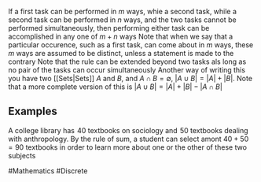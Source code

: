 If a first task can be performed in $m$ ways, whie a second task, while a second task can be performed in $n$ ways, and the two tasks cannot be performed simultaneously, then performing either task can be accomplished in any one of $m+n$ ways
Note that when we say that a particular occurence, such as a first task, can come about in $m$ ways, these $m$ ways are assumed to be distinct, unless a statement is made to the contrary
Note that the rule can be extended beyond two tasks als long as no pair of the tasks can occur simultaneously
Another way of writing this you have two [[Sets|Sets]] $A$ and $B$, and $A\cap B=\emptyset$, $|A\cup B|=|A|+|B|$. Note that a more complete version of this is $|A\cup B|=|A|+|B|-|A\cap B|$
## Examples
A college library has $\hspace{0pt}40$ textbooks on sociology and $\hspace{0pt}50$ textbooks dealing with anthropology. By the rule of sum, a student can select amont $40+50=90$ textbooks in order to learn more about one or the other of these two subjects

#Mathematics #Discrete 